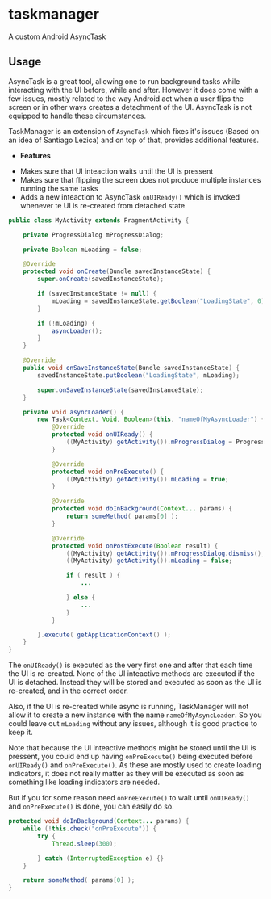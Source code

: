 taskmanager
===========

A custom Android AsyncTask

Usage
------

AsyncTask is a great tool, allowing one to run background tasks while interacting with the UI before, while and after. However it does come with a few issues, mostly related to the way Android act when a user flips the screen or in other ways creates a detachment of the UI. AsyncTask is not equipped to handle these circumstances.

TaskManager is an extension of `AsyncTask` which fixes it's issues (Based on an idea of Santiago Lezica) and on top of that, provides additional features. 

* **Features**
 - Makes sure that UI inteaction waits until the UI is pressent
 - Makes sure that flipping the screen does not produce multiple instances running the same tasks
 - Adds a new inteaction to AsyncTask `onUIReady()` which is invoked whenever te UI is re-created from detached state

```java
public class MyActivity extends FragmentActivity {

    private ProgressDialog mProgressDialog;

    private Boolean mLoading = false;

    @Override
    protected void onCreate(Bundle savedInstanceState) {
        super.onCreate(savedInstanceState);

        if (savedInstanceState != null) {
            mLoading = savedInstanceState.getBoolean("LoadingState", 0);
        }

        if (!mLoading) {
            asyncLoader();
        }
    }

    @Override
    public void onSaveInstanceState(Bundle savedInstanceState) {
        savedInstanceState.putBoolean("LoadingState", mLoading);

        super.onSaveInstanceState(savedInstanceState);
    }

    private void asyncLoader() {
        new Task<Context, Void, Boolean>(this, "nameOfMyAsyncLoader") {
            @Override
            protected void onUIReady() {
                ((MyActivity) getActivity()).mProgressDialog = ProgressDialog.show(getActivity(), "", "Loading...");
            }

            @Override
            protected void onPreExecute() {
                ((MyActivity) getActivity()).mLoading = true;
            }

            @Override
            protected void doInBackground(Context... params) {
                return someMethod( params[0] );
            }

            @Override
            protected void onPostExecute(Boolean result) {
                ((MyActivity) getActivity()).mProgressDialog.dismiss();
                ((MyActivity) getActivity()).mLoading = false;

                if ( result ) {
                    ...

                } else {
                    ...
                }
            }

        }.execute( getApplicationContext() );
    }
}
```

The `onUIReady()` is executed as the very first one and after that each time the UI is re-created. None of the UI inteactive methods are executed if the UI is detached. Instead they will be stored and executed as soon as the UI is re-created, and in the correct order. 

Also, if the UI is re-created while async is running, TaskManager will not allow it to create a new instance with the name `nameOfMyAsyncLoader`. So you could leave out `mLoading` without any issues, although it is good practice to keep it.

Note that because the UI inteactive methods might be stored until the UI is pressent, you could end up having `onPreExecute()` being executed before `onUIReady()` and `onPreExecute()`. As these are mostly used to create loading indicators, it does not really matter as they will be executed as soon as something like loading indicators are needed.

But if you for some reason need `onPreExecute()` to wait until `onUIReady()` and `onPreExecute()` is done, you can easily do so.

```java
protected void doInBackground(Context... params) {
    while (!this.check("onPreExecute")) {
        try {
            Thread.sleep(300);

        } catch (InterruptedException e) {}
    }

    return someMethod( params[0] );
}
```
